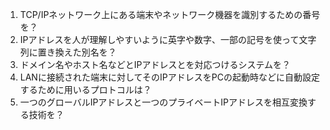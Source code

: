 1. TCP/IPネットワーク上にある端末やネットワーク機器を識別するための番号を？
2. IPアドレスを人が理解しやすいように英字や数字、一部の記号を使って文字列に置き換えた別名を？
3. ドメイン名やホスト名などとIPアドレスとを対応つけるシステムを？
4. LANに接続された端末に対してそのIPアドレスをPCの起動時などに自動設定するために用いるプロトコルは？
5. 一つのグローバルIPアドレスと一つのプライベートIPアドレスを相互変換する技術を？
